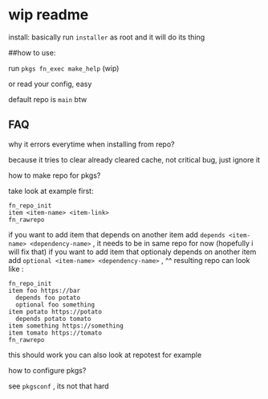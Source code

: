 # wip readme
install: basically run `installer` as root and it will do its thing

##how to use:

run `pkgs fn_exec make_help` (wip)

or read your config, easy

default repo is `main` btw

## FAQ

why it errors everytime when installing from repo?

because it tries to clear already cleared cache, not critical bug, just ignore it

how to make repo for pkgs?

take look at example first:
```
fn_repo_init
item <item-name> <item-link>
fn_rawrepo
```
if you want to add item that depends on another item add `depends <item-name> <dependency-name>` , it needs to be in same repo for now (hopefully i will fix that)
if you want to add item that optionaly depends on another item add `optional <item-name> <dependency-name>` , ^^
resulting repo can look like :
```
fn_repo_init
item foo https://bar
  depends foo potato
  optional foo something
item potato https://potato
  depends potato tomato
item something https://something
item tomato https://tomato
fn_rawrepo
```
this should work
you can also look at repotest for example

how to configure pkgs?

see `pkgsconf` , its not that hard
